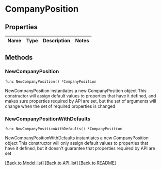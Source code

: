 # CompanyPosition

## Properties

Name | Type | Description | Notes
------------ | ------------- | ------------- | -------------

## Methods

### NewCompanyPosition

`func NewCompanyPosition() *CompanyPosition`

NewCompanyPosition instantiates a new CompanyPosition object
This constructor will assign default values to properties that have it defined,
and makes sure properties required by API are set, but the set of arguments
will change when the set of required properties is changed

### NewCompanyPositionWithDefaults

`func NewCompanyPositionWithDefaults() *CompanyPosition`

NewCompanyPositionWithDefaults instantiates a new CompanyPosition object
This constructor will only assign default values to properties that have it defined,
but it doesn't guarantee that properties required by API are set


[[Back to Model list]](../README.md#documentation-for-models) [[Back to API list]](../README.md#documentation-for-api-endpoints) [[Back to README]](../README.md)



